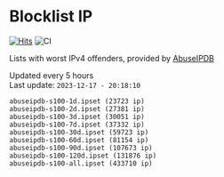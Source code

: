# Blocklist IP

[![Hits](https://hits.seeyoufarm.com/api/count/incr/badge.svg?url=https%3A%2F%2Fgithub.com%2Fborestad%2Fblocklist-ip%2F&count_bg=%2379C83D&title_bg=%23555555&icon=&icon_color=%23E7E7E7&title=hits&edge_flat=false)](https://hits.seeyoufarm.com)  ![CI](https://img.shields.io/github/workflow/status/borestad/blocklist-ip/CI?style=flat-square)

Lists with worst IPv4 offenders, provided by [AbuseIPDB](https://www.abuseipdb.com/)

<!-- FOOTER-PLACEHOLDER -->
Updated every 5 hours<br>
Last update: `2023-12-17 - 20:18:10`
```
abuseipdb-s100-1d.ipset (23723 ip)
abuseipdb-s100-2d.ipset (27381 ip)
abuseipdb-s100-3d.ipset (30051 ip)
abuseipdb-s100-7d.ipset (37332 ip)
abuseipdb-s100-30d.ipset (59723 ip)
abuseipdb-s100-60d.ipset (81154 ip)
abuseipdb-s100-90d.ipset (107673 ip)
abuseipdb-s100-120d.ipset (131876 ip)
abuseipdb-s100-all.ipset (433710 ip)
```
